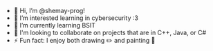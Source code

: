 - 👋 Hi, I’m @shemay-prog!
- 👀 I’m interested learning in cybersecurity :3
- 🌱 I’m currently learning BSIT
- 💞️ I'm looking to collaborate on projects that are in C++, Java, or C#
- ⚡ Fun fact: I enjoy both drawing ✏️ and painting 🎨

<!---
shemay-prog/shemay-prog is a ✨ special ✨ repository because its `README.md` (this file) appears on your GitHub profile.
You can click the Preview link to take a look at your changes.
--->
